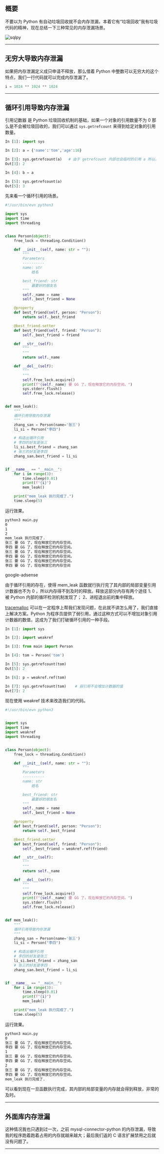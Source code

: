 ## 概要
不要以为 Python 有自动垃圾回收就不会内存泄漏，本着它有“垃圾回收”我有垃圾代码的精神，现在总结一下三种常见的内存泄漏场景。

![sqlpy](static/2020-31/sqlpy-weakref.jpg)

---

## 无穷大导致内存泄漏
如果把内存泄漏定义成只申请不释放，那么借着 Python 中整数可以无穷大的这个特点，我们一行代码就可以完成内存泄漏了。
```python
i = 1024 ** 1024 ** 1024
```

---

## 循环引用导致内存泄漏
引用记数器 是 Python 垃圾回收机制的基础，如果一个对象的引用数量不为 0 那么是不会被垃圾回收的，我们可以通过 `sys.getrefcount` 来得到给定对象的引用数量。
```python
In [1]: import sys                                                              

In [2]: a = {'name':'tom','age':16}                                             

In [3]: sys.getrefcount(a)   # 由于 getrefcount 内部也会临时的引用 a 所以，使得计数器的值变成了 2 。                              
Out[3]: 2

In [4]: b = a                                                                   

In [5]: sys.getrefcount(a)                                                      
Out[5]: 3
```

先来看一个循环引用的场景。
```python
#!/usr/bin/evn python3

import sys
import time
import threading


class Person(object):
    free_lock = threading.Condition()

    def __init__(self, name: str = ""):
        """
        Parameters
        ----------
        name: str
            姓名

        best_friend: str
            最要好的朋友名
        """
        self._name = name
        self._best_friend = None

    @property
    def best_friend(self, person: "Person"):
        return self._best_friend

    @best_friend.setter
    def best_friend(self, friend: "Person"):
        self._best_friend = friend

    def __str__(self):
        """
        """
        return self._name

    def __del__(self):
        """
        """
        self.free_lock.acquire()
        print(f"{self._name} 要 GG 了，现在释放它的内存空间。")
        sys.stderr.flush()
        self.free_lock.release()


def mem_leak():
    """
    循环引用导致内存泄漏
    """
    zhang_san = Person(name='张三')
    li_si = Person("李四")

    # 构造出循环引用
    # 李四的好友是张三
    li_si.best_friend = zhang_san
    # 张三的好友是李四
    zhang_san.best_friend = li_si


if __name__ == "__main__":
    for i in range(3):
        time.sleep(0.01)
        print(f"{i}")
        mem_leak()

    print("mem_leak 执行完成了.")
    time.sleep(5)

```
运行效果。
```bash
python3 main.py 
0
1
2
mem_leak 执行完成了.
张三 要 GG 了，现在释放它的内存空间。
李四 要 GG 了，现在释放它的内存空间。
张三 要 GG 了，现在释放它的内存空间。
李四 要 GG 了，现在释放它的内存空间。
张三 要 GG 了，现在释放它的内存空间。
李四 要 GG 了，现在释放它的内存空间
```

google-adsense

由于循环引用的存在，使得 mem_leak 函数就行执行完了其内部的局部变量引用计数器也不为 0 ，所以内存得不到及时的释放。释放这部分内存有两个途径 1、 被 Python 内部的循环检测机制发现了； 2、进程退出前的集中释放。

[tracemalloc](https://docs.python.org/3.8/library/tracemalloc.html) 可以在一定程序上帮我们发现问题，在此就不讲怎么用了，我们直接上解决方案。Python 为程序员提供了弱引用，通过这种方式可以不增加对象引用计数器的数值，这成为了我们打破循环引用的一种手段。

```python
In [1]: import sys                                                              

In [2]: import weakref                                                          

In [3]: from main import Person                                                 

In [4]: tom = Person('tom')                                                     

In [5]: sys.getrefcount(tom)                                                    
Out[5]: 2

In [6]: p = weakref.ref(tom)                                                    

In [7]: sys.getrefcount(tom)    # 弱引用不会增加计数器的值                                                
Out[7]: 2
```
现在使用 weakref 技术来改造我们的代码。
```python
#!/usr/bin/evn python3


import sys
import time
import weakref
import threading


class Person(object):
    free_lock = threading.Condition()

    def __init__(self, name: str = ""):
        """
        Parameters
        ----------
        name: str
            姓名

        best_friend: str
            最要好的朋友名
        """
        self._name = name
        self._best_friend = None

    @property
    def best_friend(self, person: "Person"):
        return self._best_friend

    @best_friend.setter
    def best_friend(self, friend: "Person"):
        self._best_friend = weakref.ref(friend)

    def __str__(self):
        """
        """
        return self._name

    def __del__(self):
        """
        """
        self.free_lock.acquire()
        print(f"{self._name} 要 GG 了，现在释放它的内存空间。")
        sys.stderr.flush()
        self.free_lock.release()


def mem_leak():
    """
    循环引用导致内存泄漏
    """
    zhang_san = Person(name='张三')
    li_si = Person("李四")

    # 构造出循环引用
    # 李四的好友是张三
    li_si.best_friend = zhang_san
    # 张三的好友是李四
    zhang_san.best_friend = li_si


if __name__ == "__main__":
    for i in range(3):
        time.sleep(0.01)
        print(f"{i}")
        mem_leak()

    print("mem_leak 执行完成了.")
    time.sleep(5)

```
运行效果。
```bash
python3 main.py 
0
张三 要 GG 了，现在释放它的内存空间。
李四 要 GG 了，现在释放它的内存空间。
1
张三 要 GG 了，现在释放它的内存空间。
李四 要 GG 了，现在释放它的内存空间。
2
张三 要 GG 了，现在释放它的内存空间。
李四 要 GG 了，现在释放它的内存空间。
mem_leak 执行完成了.
```

可以看到现在一旦函数执行完成，其内部的局部变量的内存就会得到释放，非常的及时。

---

## 外面库内存泄漏

这种情况我也只遇到过一次，之前 mysql-connector-python 的内存泄漏，导致我的程序跑着跑着占用的内存就越来越大；最后我们返的 C 语言扩展禁用之后就没有问题了。

---
